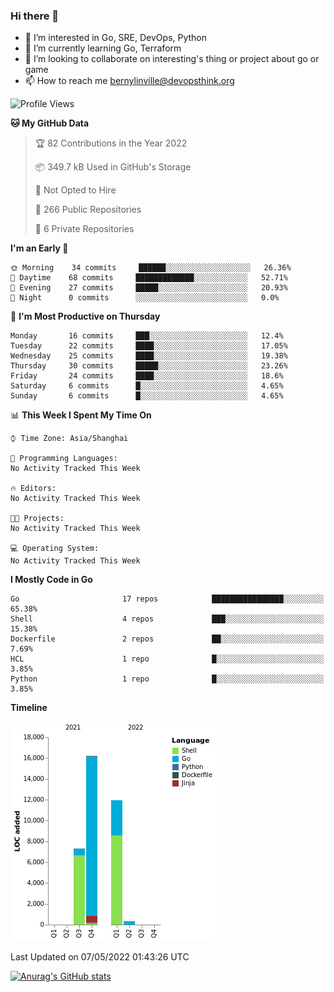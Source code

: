 ### Hi there 👋

- 👀 I’m interested in Go, SRE, DevOps, Python
- 🌱 I’m currently learning Go, Terraform
- 👯 I’m looking to collaborate on interesting's thing or project about go or game
- 📫 How to reach me bernylinville@devopsthink.org

<!--START_SECTION:waka-->
![Profile Views](http://img.shields.io/badge/Profile%20Views-0-blue)

**🐱 My GitHub Data** 

> 🏆 82 Contributions in the Year 2022
 > 
> 📦 349.7 kB Used in GitHub's Storage 
 > 
> 🚫 Not Opted to Hire
 > 
> 📜 266 Public Repositories 
 > 
> 🔑 6 Private Repositories  
 > 
**I'm an Early 🐤** 

```text
🌞 Morning    34 commits     ██████░░░░░░░░░░░░░░░░░░░   26.36% 
🌆 Daytime    68 commits     █████████████░░░░░░░░░░░░   52.71% 
🌃 Evening    27 commits     █████░░░░░░░░░░░░░░░░░░░░   20.93% 
🌙 Night      0 commits      ░░░░░░░░░░░░░░░░░░░░░░░░░   0.0%

```
📅 **I'm Most Productive on Thursday** 

```text
Monday       16 commits     ███░░░░░░░░░░░░░░░░░░░░░░   12.4% 
Tuesday      22 commits     ████░░░░░░░░░░░░░░░░░░░░░   17.05% 
Wednesday    25 commits     ████░░░░░░░░░░░░░░░░░░░░░   19.38% 
Thursday     30 commits     █████░░░░░░░░░░░░░░░░░░░░   23.26% 
Friday       24 commits     ████░░░░░░░░░░░░░░░░░░░░░   18.6% 
Saturday     6 commits      █░░░░░░░░░░░░░░░░░░░░░░░░   4.65% 
Sunday       6 commits      █░░░░░░░░░░░░░░░░░░░░░░░░   4.65%

```


📊 **This Week I Spent My Time On** 

```text
⌚︎ Time Zone: Asia/Shanghai

💬 Programming Languages: 
No Activity Tracked This Week

🔥 Editors: 
No Activity Tracked This Week

🐱‍💻 Projects: 
No Activity Tracked This Week

💻 Operating System: 
No Activity Tracked This Week

```

**I Mostly Code in Go** 

```text
Go                       17 repos            ████████████████░░░░░░░░░   65.38% 
Shell                    4 repos             ███░░░░░░░░░░░░░░░░░░░░░░   15.38% 
Dockerfile               2 repos             ██░░░░░░░░░░░░░░░░░░░░░░░   7.69% 
HCL                      1 repo              █░░░░░░░░░░░░░░░░░░░░░░░░   3.85% 
Python                   1 repo              █░░░░░░░░░░░░░░░░░░░░░░░░   3.85%

```


**Timeline**

![Chart not found](https://raw.githubusercontent.com/bernylinville/bernylinville/main/charts/bar_graph.png) 


 Last Updated on 07/05/2022 01:43:26 UTC
<!--END_SECTION:waka-->

[![Anurag's GitHub stats](https://github-readme-stats.vercel.app/api?username=bernylinville)](https://github.com/anuraghazra/github-readme-stats)


<!--
**kylechou-dunk/kylechou-dunk** is a ✨ _special_ ✨ repository because its `README.md` (this file) appears on your GitHub profile.

Here are some ideas to get you started:

- 🔭 I’m currently working on ...
- 🌱 I’m currently learning ...
- 👯 I’m looking to collaborate on ...
- 🤔 I’m looking for help with ...
- 💬 Ask me about ...
- 📫 How to reach me: ...
- 😄 Pronouns: ...
- ⚡ Fun fact: ...
-->

